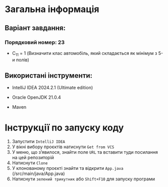 # Загальна інформація

## Варіант завдання:

### Порядковий номер: 23

- C<sub>11</sub> = 1 (Визначити клас автомобіль, який складається як мінімум з 5-и полів)

## Використані інструменти:

- IntelliJ IDEA 2024.2.1 (Ultimate edition)

- Oracle OpenJDK 21.0.4

- Maven

# Інструкції по запуску коду

1. Запустити `IntelliJ IDEA`
2. У вікні вибору проєктів натиснути `Get from VCS`
3. У меню, що з’явилося, знайти поле `URL` та вставити туди посилання на цей репозиторій
4. Натиснути `Clone`
5. У клонованому проєкті знайти та відкрити `App.java` (/src/main/java/App.java)
6. Натиснути `зелений трикутник` або `Shift+F10` для запуску програми
